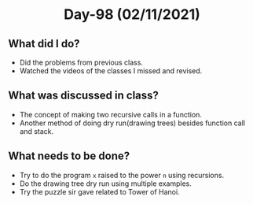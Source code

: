  <h1 align="center"> Day-98 (02/11/2021) </h1> 
 
 ## What did I do?
  - Did the problems from previous class.
  - Watched the videos of the classes I missed and revised.

 ## What was discussed in class?
  - The concept of making two recursive calls in a function.
  - Another method of doing dry run(drawing trees) besides function call and stack.
   
 ## What needs to be done?
  - Try to do the program `x` raised to the power `n` using recursions.
  - Do the drawing tree dry run using multiple examples.
  - Try the puzzle sir gave related to Tower of Hanoi.

